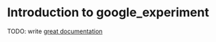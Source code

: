 # Introduction to google_experiment

TODO: write [great documentation](http://jacobian.org/writing/what-to-write/)
